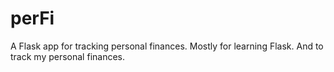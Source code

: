 perFi
=====

A Flask app for tracking personal finances. Mostly for learning Flask.
And to track my personal finances.
